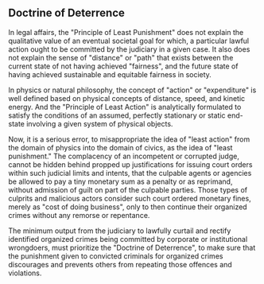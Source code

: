## Doctrine of Deterrence

In legal affairs, the "Principle of Least Punishment" does not explain the qualitative value of an eventual societal goal for which, a particular lawful action ought to be committed by the judiciary in a given case. It also does not explain the sense of "distance" or "path" that exists between the current state of not having achieved "fairness", and the future state of having achieved sustainable and equitable fairness in society. 

In physics or natural philosophy, the concept of "action" or "expenditure" is well defined based on physical concepts of distance, speed, and kinetic energy. And the "Principle of Least Action" is analytically formulated to satisfy the conditions of an assumed, perfectly stationary or static end-state involving a given system of physical objects. 

Now, it is a serious error, to misappropriate the idea of "least action" from the domain of physics into the domain of civics, as the idea of "least punishment." The complacency of an incompetent or corrupted judge, cannot be hidden behind propped up justifications for issuing court orders within such judicial limits and intents, that the culpable agents or agencies be allowed to pay a tiny monetary sum as a penalty or as reprimand, without admission of guilt on part of the culpable parties. Those types of culprits and malicious actors consider such court ordered monetary fines, merely as "cost of doing business", only to then continue their organized crimes without any remorse or repentance. 

The minimum output from the judiciary to lawfully curtail and rectify identified organized crimes being committed by corporate or institutional wrongdoers, must prioritize the "Doctrine of Deterrence", to make sure that the punishment given to convicted criminals for organized crimes discourages and prevents others from repeating those offences and violations. 